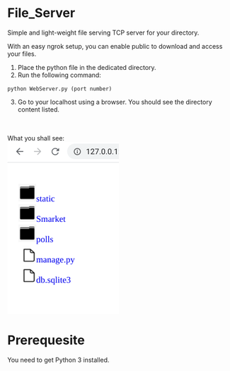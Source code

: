 # File_Server

Simple and light-weight file serving TCP server for your directory.<br/>

With an easy ngrok setup, you can enable public to download and access your files.
<br/>
1. Place the python file in the dedicated directory.<br/>
2. Run the following command:
```
python WebServer.py (port number)
```
3. Go to your localhost using a browser. You should see the directory content listed.<br/>

<br/><br/>
What you shall see:<br/>
![Image3](screenshots/screenshot3.png)
 
# Prerequesite
You need to get Python 3 installed.
